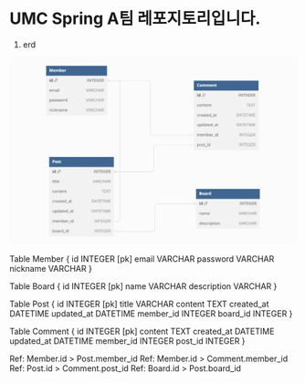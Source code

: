 # UMC Spring A팀 레포지토리입니다.

1. erd

![My ERD](https://github.com/UMC-CAU-6th/Spring-A/blob/sireal/%E1%84%89%E1%85%B3%E1%84%8F%E1%85%B3%E1%84%85%E1%85%B5%E1%86%AB%E1%84%89%E1%85%A3%E1%86%BA%202024-06-25%20%E1%84%8B%E1%85%A9%E1%84%92%E1%85%AE%204.07.37.png)


Table Member {
  id INTEGER [pk]
  email VARCHAR
  password VARCHAR
  nickname VARCHAR
}

Table Board {
  id INTEGER [pk]
  name VARCHAR
  description VARCHAR
}

Table Post {
  id INTEGER [pk]
  title VARCHAR
  content TEXT
  created_at DATETIME
  updated_at DATETIME
  member_id INTEGER 
  board_id INTEGER
}

Table Comment {
  id INTEGER [pk]
  content TEXT
  created_at DATETIME
  updated_at DATETIME
  member_id INTEGER 
  post_id INTEGER 
}

Ref: Member.id > Post.member_id
Ref: Member.id > Comment.member_id
Ref: Post.id > Comment.post_id
Ref: Board.id > Post.board_id
